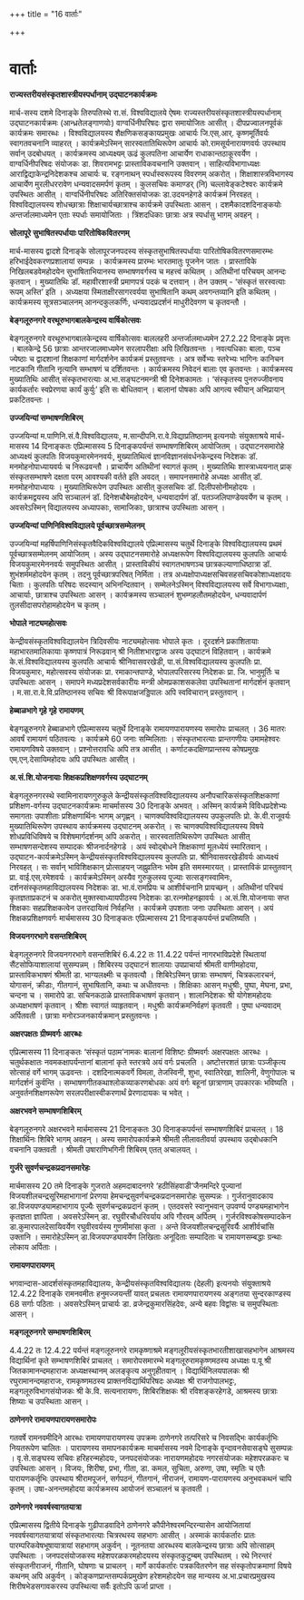 +++
title = "16 वार्ताः"

+++
# **वार्ताः**

**राज्यस्तरीयसंस्कृतशास्त्रीयस्पर्धानाम् उद्घाटनकार्यक्रमः**

मार्च-सस्य दशमे दिनाङ्के तिरुपतिस्थे रा.सं. विश्वविद्यालये ऐषमः राज्यस्तरीयसंस्कृतशास्त्रीयस्पर्धानाम् उद्घाटनकार्यक्रमः (आन्ध्रतेलङ्गाणयोः) वाग्वर्धिनीपरिषदः द्वारा समायोजितः आसीत् । दीपप्रज्वालनपूर्वकं कार्यक्रमः समारब्धः । विश्वविद्यालयस्य शैक्षणिकसङ्कायप्रमुखः आचार्यः जि.एस्.आर्. कृष्णमूर्तिवर्यः स्वागतवचनानि व्याहरत् । कार्यक्रमेऽस्मिन् सारस्वतातिथिरूपेण आचार्यः को.रामसूर्यनारायणवर्यः उपस्थाय सर्वान् उदबोधयत् । कार्यक्रमस्य आध्यक्ष्यम् ऊढं कुलपतिना आचार्येण राधाकान्तठाकूरवर्येण । वाग्वर्धिनीपरिषदः संयोजकः डा. शिवरामभट्टः प्रास्ताविकवचनानि उक्तवान् । साहित्यविभागाध्यक्षः आराद्विद्याकेन्द्रनिदेशकश्च आचार्यः च. रङ्गनाथन् स्पर्धास्वरूपस्य विवरणम् अकरोत् । शिक्षाशास्त्रविभागस्य आचार्येण मुरलीधररावेण धन्यवादसमर्पणं कृतम् । कुलसचिवः कमाण्डर् (नि) चल्लावेङ्कटेश्वरः कार्यक्रमे उपस्थितः आसीत् । वाग्वर्धिनीपरिषदः अतिरिक्तसंयोजकः डा.उदयनहेगडे कार्यक्रमं निरवहत् । विश्वविद्यालयस्य शोधच्छात्राः शिक्षाचार्यच्छात्राश्च कार्यक्रमे उपस्थिताः  आसन् । दशमैकादशदिनाङ्कयोः अन्तर्जालमाध्यमेन एताः स्पर्धाः समायोजिताः । त्रिंशदधिकाः छात्राः अत्र स्पर्धासु भागम् अवहन् ।

**सोलापूरे सुभाषितस्पर्धायाः पारितोषिकवितरणम्**

मार्च-मासस्य द्वादशे दिनाङ्के सोलापूरजनपदस्य संस्कृतसुभाषितस्पर्धायाः पारितोषिकवितरणसमारम्भः हरिभाईदेवकरणप्रशालायां सम्पन्नः । कार्यक्रमस्य प्रारम्भः भारतमातुः पूजनेन जातः । प्रास्ताविके निखिलबडवेमहोदयेन सुभाषिताभियानस्य सम्भाषणवर्गस्य च महत्त्वं कथितम् । अतिथीनां परिचयम् आनन्दः कृतवान् । मुख्यातिथिः डॉ. महावीरशास्त्री प्रमाणपत्रं पदकं च दत्तवान् । तेन उक्तम् - ‘संस्कृतं सरस्वत्याः रूपम् अस्ति’ इति । अध्यक्षया स्मिताक्षीरसागरवर्यया सुभाषितानि कथम् अवगन्तव्यानि इति कथितम् । कार्यक्रमस्य सूत्रसञ्चालनम् आनन्दकुलकर्णिः, धन्यवादप्रदर्शनं माधुरीदेवगण च कृतवन्तौ ।

**बेङ्गलूरुनगरे वरथूरुभागबालकेन्द्रस्य वार्षिकोत्सवः**

बेङ्गलूरुनगरे वरथूरुभागबालकेन्द्रस्य वार्षिकोत्सवः बाललहरी अन्तर्जालमाध्यमेन 27.2.22 दिनाङ्के प्रवृत्तः । बालकेन्द्रे 56 छात्राः आन्तरजालमाध्यमेन सरलापरीक्षाः अपि लिखितवन्तः । नवत्यधिकाः बालाः, पञ्च ज्येष्ठाः च द्वादशानां शिक्षकाणां मार्गदर्शनेन कार्यक्रमं प्रस्तुतवन्तः । अत्र सर्वेभ्यः स्तरेभ्यः भागिनः कानिचन नाटकानि गीतानि नृत्यानि सम्भाषणं च दर्शितवन्तः । कार्यक्रमस्य निवेदनं बालाः एव कृतवन्तः । कार्यक्रमस्य मुख्यातिथिः आसीत् संस्कृतभारत्याः अ.भा.सङ्घटनमन्त्री श्री दिनेशकामतः । ‘संस्कृतस्य पुनरुज्जीवनाय कार्यकर्तारः स्वप्रेरणया कार्यं कुर्युः’ इति सः बोधितवान् । बालानां पोषकाः अपि आगत्य स्वीयान् अभिप्रायान् प्रकटितवन्तः ।

**उज्जयिन्यां सम्भाषणशिबिरम्**

उज्जयिन्यां म.पाणिनि.सं.वै.विश्वविद्यालयः, म.सान्दीपनि.रा.वे.विद्याप्रतिष्ठानम् इत्यनयोः संयुक्ताश्रये मार्च-मासस्य 14 दिनाङ्कतः एप्रिल्मासस्य 5 दिनाङ्कपर्यन्तं सम्भाषणशिबिरम् आयोजितम् । उद्घाटनसमारोहे आध्यक्ष्यं कुलपतिः विजयकुमारमेननवर्यः, मुख्यातिथित्वं ज्ञानविज्ञानसंवर्धनकेन्द्रस्य निदेशकः डॉ. मनमोहनोपाध्यायवर्यः च निरूढवन्तौ । प्राचार्येण अतिथीनां स्वागतं कृतम् । मुख्यातिथिः शास्त्राध्ययनात् प्राक् संस्कृतसम्भाषणे दक्षता परम् आवश्यकी वर्तते इति अवदत् । समापनसमारोहे अध्यक्षः आसीत् डॉ. मनमोहनोपाध्यायः । मुख्यातिथिरूपेण उपस्थितः आसीत् कुलसचिवः डॉ. दिलीपसोनीमहोदयः । कार्यक्रमद्वयस्य अपि सञ्चालनं डॉ. दिनेशचौबेमहोदयेन, धन्यवादार्पणं डॉ. पतञ्जलिपाण्डेयवर्येण च कृतम् । अवसरेऽस्मिन् विद्यालयस्य अध्यापकाः, सामाजिकाः, छात्राश्च उपस्थिताः आसन् ।

**उज्जयिन्यां पाणिनिविश्वविद्यालये पूर्वच्छात्रसम्मेलनम्**

उज्जयिन्यां महर्षिपाणिनिसंस्कृतवैदिकविश्वविद्यालये एप्रिल्मासस्य चतुर्थे दिनाङ्के विश्वविद्यालयस्य प्रथमं पूर्वच्छात्रसम्मेलनम् आयोजितम् । अस्य उद्घाटनसमारोहे अध्यक्षरूपेण विश्वविद्यालयस्य कुलपतिः आचार्यः विजयकुमारमेननवर्यः समुपस्थितः आसीत् । प्रास्ताविकीयं स्वागतभाषणञ्च छात्रकल्याणाधिष्ठात्रा डॉ. शुभंशर्ममहोदयेन कृतम् । तदनु पूर्वच्छात्रपरिषत् निर्मिता । तत्र अध्यक्षोपाध्यक्षसचिवसहसचिवकोशाध्यक्षादयः चिताः । कुलपतिः परिषदः सदस्यान् अभिनन्दितवान् । सम्मेलनेऽस्मिन् विश्वविद्यालयस्य सर्वे विभागाध्यक्षाः, आचार्याः, छात्राश्च उपस्थिताः आसन् । कार्यक्रमस्य सञ्चालनं शुभम्गहलौतमहोदयेन, धन्यवादार्पणं तुलसीदासपरोहामहोदयेन च कृतम् ।

**भोपाले नाट्यमहोत्सवः**

केन्द्रीयसंस्कृतविश्वविद्यालयेन त्रिदिवसीयः नाट्यमहोत्सवः भोपाले कृतः । दूरदर्शने प्रकाशितायाः महाभारतमालिकायाः कृष्णपात्रं निरूढवान् श्री नितीशभारद्वाजः अस्य उद्घाटनं विहितवान् । कार्यक्रमे के.सं.विश्वविद्यालयस्य कुलपतिः आचार्यः श्रीनिवासवरखेडी, पा.सं.विश्वविद्यालयस्य कुलपतिः प्रा. विजयकुमारः, महोत्सवस्य संयोजकः प्रा. रमाकान्तपाण्डे, भोपालपरिसरस्य निदेशकः प्रा. जि. भानुमूर्तिः च उपस्थिताः आसन् । समापने मध्यप्रदेशसर्वकारीयः मन्त्री ओमप्रकाशसकलेवा उपस्थितानां मार्गदर्शनं कृतवान् । म.सा.रा.वे.वि.प्रतिष्ठानस्य सचिवः श्री विरूपाक्षजड्डिपालः अपि स्वविचारान् प्रस्तुतवान् ।

**हेब्बाळभागे गृहे गृहे रामायणम्**

बेङ्गळूरुनगरे हेब्बाळभागे एप्रिल्मासस्य चतुर्थे दिनाङ्के रामायणपारायणस्य समारोपः प्राचलत् । 36 मातरः आवर्षं रामायणं पठितवत्यः । कार्यक्रमे 60 जनाः सम्मिलिताः । संस्कृतभारत्याः प्रान्तगणीयः उमामहेश्वरः रामायणविषये उक्तवान् । प्रश्नोत्तरावधिः अपि तत्र आसीत् । कर्णाटकदक्षिणप्रान्तस्य कोषप्रमुखः एम्.एन्.देसायिमहोदयः अपि उपस्थितः आसीत् ।

**अ.सं.शि.योजनायाः शिक्षकप्रशिक्षणवर्गस्य उद्घाटनम्**

बेङ्गलूरुनगरस्थे स्वामिनारायणगुरुकुले केन्द्रीयसंस्कृतविश्वविद्यालयस्य अनौपचारिकसंस्कृतशिक्षकाणां प्रशिक्षण-वर्गस्य उद्घाटनकार्यक्रमः माचर्मासस्य 30 दिनाङ्के अभवत् । अस्मिन् कार्यक्रमे विविधप्रदेशेभ्यः समागताः उपाशीताः प्रशिक्षणार्थिनः भागम् अगृह्णन् । चाणक्यविश्वविद्यालयस्य उपकुलपतिः प्रो. के.वी.राजूवर्यः मुख्यातिथिरूपेण उपस्थाय कार्यक्रमस्य उद्घाटनम् अकरोत् । सः चाणक्यविश्वविद्यालयस्य विषये शोधप्रविधिविषये च विशेषमार्गदर्शनम् अपि अकरोत् । सारस्वतातिथिरूपेण उपस्थितः आसीत् सम्भाषणसन्देशस्य सम्पादकः श्रीजनार्दनहेगडे । अयं स्वोद्बोधने शिक्षकाणां मूलध्येयं स्मारितवान् । उद्घाटन-कार्यक्रमेऽस्मिन् केन्द्रीयसंस्कृतविश्वविद्यालयस्य कुलपतिः प्रा. श्रीनिवासवरखेडीवर्यः आध्यक्ष्यं निरवहत् । सः सर्वान् भाविशिक्षकान् प्रोत्साहयन् जह्नुव्रतिनः भवेम इति समस्मारयत् । प्रास्ताविकं प्रास्तुतवान् प्रा. वाई.एस्.रमेशवर्यः । कार्यक्रमेऽस्मिन् अस्यैव गुरुकुलस्य पूज्याः सत्सङ्गस्वामिनः, दर्शनसंस्कृतमहाविद्यालयस्य निदेशकः डा. भा.वं.रामप्रियः च आशीर्वचनानि प्रायच्छन् । अतिथीनां परिचयं कृतज्ञताप्रकटनं च अकरोत् मुक्तस्वाध्यायपीठस्य निदेशकः डा.रत्नमोहनझावर्यः । अ.सं.शि.योजनायाः सप्त शिक्षकाः सहप्रशिक्षकत्वेन उत्तरदायित्वं निर्वहन्ति । कार्यक्रमे उपशताः जनाः उपस्थिताः आसन् । अयं शिक्षकप्रशिक्षणवर्गः मार्चमासस्य 30 दिनाङ्कतः एप्रिल्मासस्य 21 दिनाङ्कपर्यन्तं प्रचलिष्यति ।

**विजयनगरभागे वसन्तशिबिरम्**

बेङ्गलूरुनगरे विजयनगरभागे वसन्तशिबिरं 6.4.22 तः 11.4.22 पर्यन्तं नागरभाविप्रदेशे स्थितायां सैंटसोफियाशालायां सुसम्पन्नम् । शिबिरस्य उद्घाटनं शालायाः उपप्राचार्या श्रीमती वाणीमहोदया, प्रास्ताविकभाषणं श्रीमती डा. भाग्यलक्ष्मीः च कृतवत्यौ । शिबिरेऽस्मिन् छात्राः सम्भाषणं, चित्रकलारचनं, योगासनं, क्रीडाः, गीतगानं, सुभाषितानि, कथाः च अधीतवन्तः । शिक्षिकाः आसन् मधुश्रीः, पुष्पा, मेघना, प्रभा, चन्दना च । समारोपे डा. सचिनकठाळे प्रास्ताविकभाषणं कृतवान् । शालानिदेशकः श्री योगेशमहोदयः अध्यक्षभाषणं कृतवान् । श्रीशः स्वागतं व्याहृतवान् । मधुश्रीः कार्यक्रमनिर्वहणं कृतवती । पुष्पा धन्यवादम् अर्पितवती । छात्राः मनोरञ्जनकार्यक्रमान् प्रस्तुतवन्तः ।

**अक्षरपक्षतः ग्रीष्मवर्गः आरब्धः**

एप्रिल्मासस्य 11 दिनाङ्कतः ‘संस्कृतं पठाम’नामकः बालानां विशिष्टः ग्रीष्मवर्गः अक्षरपक्षतः आरब्धः । चतुर्थकक्षातः नवमकक्षापर्यन्तानां बालानां कृते स्तरत्रये अयं वर्गः प्रचलति । अष्टोत्तरशतं छात्राः पञ्जीकृत्य सोत्साहं वर्गे भागम् ऊढवन्तः । दशदिनात्मकवर्गे विमला, तेजस्विनी, शुभा, स्वातिरेखा, शालिनी, वेणुगोपालः च मार्गदर्शनं कुर्वन्ति ।
सम्भाषणगीतकथाश्लोकव्याकरणबोधकः अयं वर्गः बहूनां छात्राणाम् उपकारकः भविष्यति । अनुवर्तनशिक्षणरूपेण सरलपरीक्षास्वीकरणार्थं प्रेरणादायकः च भवेत् ।

**अक्षरभवने सम्भाषणशिबिरम्**

बेङ्गलूरुनगरे अक्षरभवने मार्चमासस्य 21 दिनाङ्कतः 30 दिनाङ्कपर्यन्तं सम्भाषणशिबिरं प्राचलत् । 18 शिक्षार्थिनः शिबिरे भागम् अवहन् । अस्य समारोपकार्यक्रमे श्रीमती लीलावतीवर्या उपस्थाय उद्बोधकानि वचनानि उक्तवती । श्रीमती उषाराणिभगिनी शिबिरम् एतत् अचालयत् ।

**गुर्जरे सुवर्णचन्द्रकप्रदानसमारेहः**

मार्चमासस्य 20 तमे दिनाङ्के गुजराते अहमदाबादनगरे ‘हठीसिंहवाडी’जैनमन्दिरे पूज्यानां विजयशीलचन्द्रसूरिमहाभागानां प्रेरणया हेमचन्द्रसुवर्णचन्द्रकप्रदानसमारोहः सुसम्पन्नः । गुर्जरानुवादकाय डा.विजयपण्ड्यामहाभागाय पूज्यैः सुवर्णचन्द्रकप्रदानं कृतम् । एतदवसरे स्वानुभवान् उपवर्ण्य पण्ड्यमहाभागेन कृतज्ञता ज्ञापिता । अवसरेऽस्मिन् डा. रघुवीरचौधरिवर्याय अपि गौरवम् अर्पितम् । गुर्जरविश्वकोषसम्पादकेन डा.कुमारपालदेसायिवर्येण रघुवीरवर्यस्य गुणमीमांसा कृता । अन्ते विजयशीलचन्द्रसूरिवर्यैः आशीर्वचांसि उक्तानि । समारोहेऽस्मिन् डा.विजयपण्ड्यावर्येण लिखिताः अनूदिताः सम्पादिताः च रामायणसम्बद्धाः ग्रन्थाः लोकाय अर्पिताः ।

**रामायणपारायणम्**

भगवान्दास-आदर्शसंस्कृतमहाविद्यालयः, केन्द्रीयसंस्कृतविश्वविद्यालयः (देहली) इत्यनयोः संयुक्ताश्रये 12.4.22 दिनाङ्के रामनवमीतः हनुमज्जयन्तीं यावत् प्रचलतः रामायणपारायणस्य अङ्गतया सुन्दरकाण्डस्य 68 सर्गाः पठिताः । अवसरेऽस्मिन् प्राचार्यः डा. व्रजेन्द्रकुमारसिंहदेवः, अन्ये बहवः विद्वांसः च समुपस्थिताः आसन् ।

**मङ्गलूरुनगरे सम्भाषणशिबिरम्**

4.4.22 तः 12.4.22 पर्यन्तं मङ्गलूरुनगरे रामकृष्णाश्रमे मङ्गलूरीयसंस्कृतभारतीशाखासहभागेन आश्रमस्य विद्यार्थिनां कृते सम्भाषणशिबिरं प्राचलत् । समारोपसमारम्भे मङ्गलूरुरामकृष्णमठस्य अध्यक्षः प.पू श्री जितकामानन्दमहाराजः अध्यक्षस्थानम् अलङ्कृत्य अनुगृहीतवान् । विद्यार्थिनिलयपालकः श्री रघुरामानन्दमहाराजः, रामकृष्णमठस्य प्राक्तनविद्यार्थिपरिषदः अध्यक्षः श्री राजगोपालभट्टः, मङ्गलूरुविभागसंयोजकः श्री के.वि. सत्यनारायणः, शिबिरशिक्षकः श्री रविशङ्करहेगडे, आश्रमस्य छात्राः शिष्याः च उपस्थिताः आसन् ।

**ठाणेनगरे रामायणपारायणसमारोपः**

गतवर्षे रामनवमीदिने आरब्धः रामायणपारायणस्य उपक्रमः ठाणेनगरे तत्परिसरे च निवसद्भिः कार्यकर्तृभिः नियतरूपेण चालितः । पारायणस्य समापनकार्यक्रमः माचर्मासस्य नवमे दिनाङ्के वृन्दावनसेवासङ्घे सुसम्पन्नः । वृ.से.सङ्घस्य सचिवः हरिहरन्महोदयः, जनपदसंयोजकः नारायणमहोदयः नगरसंयोजकः महेशपरळकरः च उपस्थिताः आसन् । विजयः, शिरीषा, प्रभा, गीता, डा. कमल, सुचिता, अरुणा, उषा, स्मृतिः च एतैः पारायणकर्तृभिः उपस्थाय श्रीरामपूजनं, सर्गपठनं, गीतगानं, नीराजनं, रामायण-पारायणस्य अनुभवकथनं चापि कृतम् । उषा-अनन्तमहोदया कार्यक्रमस्य आयोजनं सञ्चालनं च कृतवती ।

**ठाणेनगरे नववर्षस्वागतयात्रा**

एप्रिल्मासस्य द्वितीये दिनाङ्के गुढीपाडवादिने ठाणेनगरे कौपीनेश्वरमन्दिरन्यासेन आयोजितायां नववर्षस्वागतयात्रायां संस्कृतभारत्याः चित्ररथस्य सहभागः आसीत् । अस्माकं कार्यकर्तारः प्रातः पारम्परिकवेषभूषायात्रायां सहभागम् अकुर्वन् । नूतनतया आरब्धस्य बालकेन्द्रस्य छात्राः अपि सोत्साहम् उपस्थिताः । जनपदसंयोजकस्य महेशपरळकरमहोदयस्य संस्कृतकुटुम्बम् उपस्थितम् । रथे निरन्तरं संस्कृतनीराजनं, गीतानि, घोषणाः च प्राचलन् । मार्गे कार्यकर्तारः पत्रकवितरणेन सह संस्कृतोपक्रमाणां विषये कथनम् अपि अकुर्वन् । कोङ्कणप्रान्तसम्पर्कप्रमुखेण हरेशमहोदयेन सह मान्यस्य अ.भा.प्रचारप्रमुखस्य शिरीषभेडसगावकरस्य उपस्थित्या सर्वैः इतोऽपि ऊर्जा प्राप्ता ।


